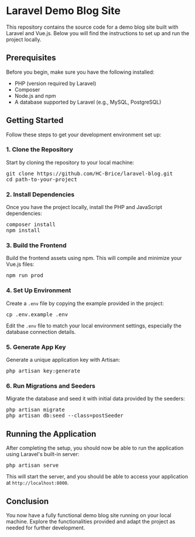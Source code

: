 # Laravel Demo Blog Site

This repository contains the source code for a demo blog site built with Laravel and Vue.js. Below you will find the instructions to set up and run the project locally.

## Prerequisites

Before you begin, make sure you have the following installed:

-   PHP (version required by Laravel)
-   Composer
-   Node.js and npm
-   A database supported by Laravel (e.g., MySQL, PostgreSQL)

## Getting Started

Follow these steps to get your development environment set up:

### 1. Clone the Repository

Start by cloning the repository to your local machine:

<pre>
git clone https://github.com/HC-Brice/laravel-blog.git
cd path-to-your-project
</pre>

### 2. Install Dependencies

Once you have the project locally, install the PHP and JavaScript dependencies:

<pre>
composer install
npm install
</pre>

### 3. Build the Frontend

Build the frontend assets using npm. This will compile and minimize your Vue.js files:

<pre>
npm run prod
</pre>

### 4. Set Up Environment

Create a `.env` file by copying the example provided in the project:

<pre>
cp .env.example .env
</pre>

Edit the `.env` file to match your local environment settings, especially the database connection details.

### 5. Generate App Key

Generate a unique application key with Artisan:

<pre>
php artisan key:generate
</pre>

### 6. Run Migrations and Seeders

Migrate the database and seed it with initial data provided by the seeders:

<pre>
php artisan migrate
php artisan db:seed --class=postSeeder
</pre>

## Running the Application

After completing the setup, you should now be able to run the application using Laravel's built-in server:

<pre>
php artisan serve
</pre>

This will start the server, and you should be able to access your application at `http://localhost:8000`.

## Conclusion

You now have a fully functional demo blog site running on your local machine. Explore the functionalities provided and adapt the project as needed for further development.
